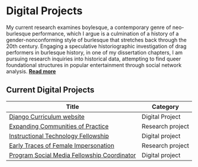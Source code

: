 # Digital Projects

My current research examines boylesque, a contemporary genre of neo-burlesque performance, which I argue is a culmination of a history of a gender-nonconforming style of burlesque that stretches back through the 20th century. Engaging a speculative historiographic investigation of drag performers in burlesque history, in one of my dissertation chapters, I am pursuing research inquiries into historical data, attempting to find queer foundational structures in popular entertainment through social network analysis. [**Read more**](statement.md)

## Current Digital Projects

| Title | Category |
|-----| ------|
| [Django Curriculum website](/projects/django-curriculum-website) | Digital Project
| [Expanding Communities of Practice](/projects/expanding-communities-of-practice) | Research project
| [Instructional Technology Fellowship](/projects/instructional-technology-fellowship) | Digital project
| [Early Traces of Female Impersonation](/projects/early-traces-of-female-impersonation) | Research project
| [Program Social Media Fellowship Coordinator](/projects/program-social-media-fellowship-coordinator) | Digital project
